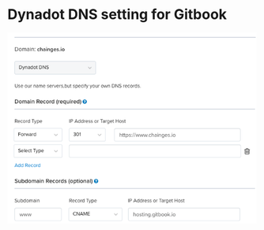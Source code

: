 # Dynadot DNS setting for Gitbook

![](../.gitbook/assets/screenshot-2021-01-09-at-10.35.43-am.png)

